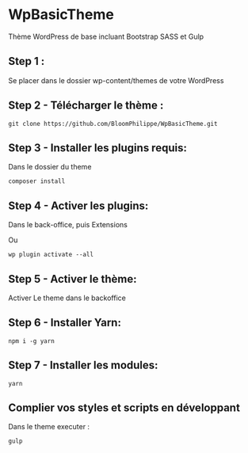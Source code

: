 # WpBasicTheme

Thème WordPress de base incluant Bootstrap SASS et Gulp

## Step 1 :

Se placer dans le dossier wp-content/themes de votre WordPress

## Step 2 - Télécharger le thème :

```
git clone https://github.com/BloomPhilippe/WpBasicTheme.git
```

## Step 3 - Installer les plugins requis:

Dans le dossier du theme

```
composer install
```

## Step 4 - Activer les plugins:

Dans le back-office, puis Extensions

Ou

```
wp plugin activate --all
```

## Step 5 - Activer le thème:

Activer Le theme dans le backoffice

## Step 6 - Installer Yarn:

```
npm i -g yarn
```

## Step 7 - Installer les modules:

```
yarn
```

## Complier vos styles et scripts en développant

Dans le theme executer :

```
gulp
```


